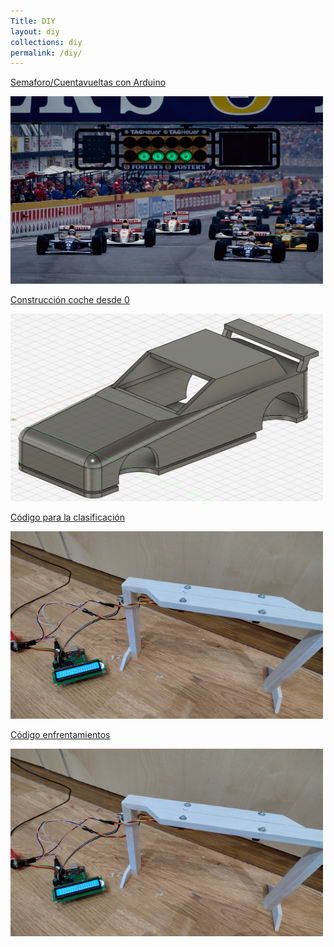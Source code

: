 ```yaml
---
Title: DIY
layout: diy
collections: diy
permalink: /diy/
---
```


<p style="text-align: center;">

[Semaforo/Cuentavueltas con Arduino](https://rchamo01.github.io/CasaRatonScalextric/diy/01-semaforo "Title")

[<img src="../docs/images/semaforo00.jpeg" width="500" height="300">](https://rchamo01.github.io/CasaRatonScalextric/diy/01-semaforo)

[Construcción coche desde 0](https://rchamo01.github.io/CasaRatonScalextric/diy/03-cochedesde0 "Title")

[<img src="../docs/images/cochedesde000.jpeg" width="500" height="300">](https://rchamo01.github.io/CasaRatonScalextric/diy/03-cochedesde0)

[Código para la clasificación](https://rchamo01.github.io/CasaRatonScalextric/diy/02-codigoclasificacion "Title")

[<img src="../docs/images/semaforo02.png" width="500" height="300">](https://rchamo01.github.io/CasaRatonScalextric/diy/02-codigoclasificacion)

[Código enfrentamientos](https://rchamo01.github.io/CasaRatonScalextric/diy/04-codigoenfrentamientos "Title")

[<img src="../docs/images/semaforo02.png" width="500" height="300">](https://rchamo01.github.io/CasaRatonScalextric/diy/04-codigoenfrentamientos)

</p>
